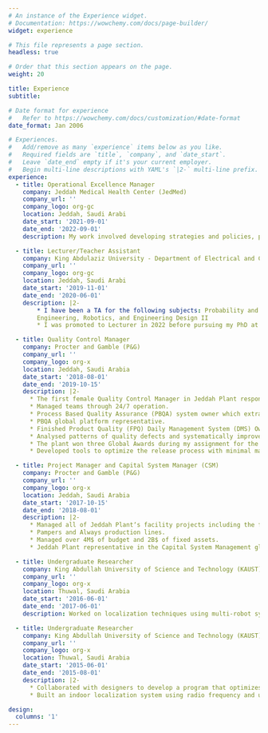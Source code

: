 ```yaml
---
# An instance of the Experience widget.
# Documentation: https://wowchemy.com/docs/page-builder/
widget: experience

# This file represents a page section.
headless: true

# Order that this section appears on the page.
weight: 20

title: Experience
subtitle:

# Date format for experience
#   Refer to https://wowchemy.com/docs/customization/#date-format
date_format: Jan 2006

# Experiences.
#   Add/remove as many `experience` items below as you like.
#   Required fields are `title`, `company`, and `date_start`.
#   Leave `date_end` empty if it's your current employer.
#   Begin multi-line descriptions with YAML's `|2-` multi-line prefix.
experience:
  - title: Operational Excellence Manager
    company: Jeddah Medical Health Center (JedMed) 
    company_url: ''
    company_logo: org-gc
    location: Jeddah, Saudi Arabi
    date_start: '2021-09-01'
    date_end: '2022-09-01'
    description: My work involved developing strategies and policies, performing gap analysis on ongoing processes, and optimizing standards of procedures.

  - title: Lecturer/Teacher Assistant
    company: King Abdulaziz University - Department of Electrical and Computer Engineering, Jeddah, Saudi Arabia
    company_url: ''
    company_logo: org-gc
    location: Jeddah, Saudi Arabi
    date_start: '2019-11-01'
    date_end: '2020-06-01'
    description: |2-
        * I have been a TA for the following subjects: Probability and Engineering Statistics, Numerical Methods in
        Engineering, Robotics, and Engineering Design II
        * I was promoted to Lecturer in 2022 before pursuing my PhD at UCL

  - title: Quality Control Manager
    company: Procter and Gamble (P&G)
    company_url: ''
    company_logo: org-x
    location: Jeddah, Saudi Arabia
    date_start: '2018-08-01'
    date_end: '2019-10-15'
    description: |2-
      * The first female Quality Control Manager in Jeddah Plant responsible of Pampers and Always Quality
      * Managed teams through 24/7 operation.
      * Process Based Quality Assurance (PBQA) system owner which extracts data from production line cameras.
      * PBQA global platform representative.
      * Finished Product Quality (FPQ) Daily Management System (DMS) Owner.
      * Analysed patterns of quality defects and systematically improved them.
      * The plant won three Global Awards during my assignment for the improvement in quality control, the highest PBQA globally, and the exceptional reduction of consumer and customer complaints.
      * Developed tools to optimize the release process with minimal man hour losses.

  - title: Project Manager and Capital System Manager (CSM)
    company: Procter and Gamble (P&G)
    company_url: ''
    company_logo: org-x
    location: Jeddah, Saudi Arabia
    date_start: '2017-10-15'
    date_end: '2018-08-01'
    description: |2-
      * Managed all of Jeddah Plantʼs facility projects including the feasibility study of industrial automation on
      * Pampers and Always production lines.
      * Managed over 4M$ of budget and 2B$ of fixed assets.
      * Jeddah Plant representative in the Capital System Management global platform with collaboration from leaders from around the world.

  - title: Undergraduate Researcher
    company: King Abdullah University of Science and Technology (KAUST)
    company_url: ''
    company_logo: org-x
    location: Thuwal, Saudi Arabia
    date_start: '2016-06-01'
    date_end: '2017-06-01'
    description: Worked on localization techniques using multi‑robot systems with Prof. Jeff Shamma by developing algorithms for higher accuracy and filtering.

  - title: Undergraduate Researcher
    company: King Abdullah University of Science and Technology (KAUST)
    company_url: ''
    company_logo: org-x
    location: Thuwal, Saudi Arabia
    date_start: '2015-06-01'
    date_end: '2015-08-01'
    description: |2-
      * Collaborated with designers to develop a program that optimizes analog circuits.
      * Built an indoor localization system using radio frequency and ultrasonic signals

design:
  columns: '1'
---
```

